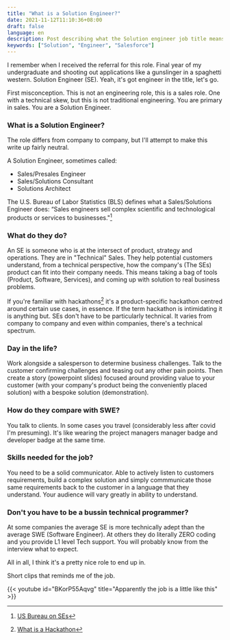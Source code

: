```yaml
---
title: "What is a Solution Engineer?"
date: 2021-11-12T11:10:36+08:00
draft: false
language: en
description: Post describing what the Solution engineer job title means and what the job role entails.
keywords: ["Solution", "Engineer", "Salesforce"]
---
```


I remember when I received the referral for this role. Final year of my undergraduate and shooting out applications like a gunslinger in a spaghetti western. Solution Engineer (SE). Yeah, it's got engineer in the title, let's go.

First misconception. This is not an engineering role, this is a sales role. One with a technical skew, but this is not traditional engineering. You are primary in sales. You are a Solution Engineer.

### What is a Solution Engineer?

The role differs from company to company, but I'll attempt to make this write up fairly neutral.

A Solution Engineer, sometimes called:

- Sales/Presales Engineer
- Sales/Solutions Consultant
- Solutions Architect

The U.S. Bureau of Labor Statistics (BLS) defines what a Sales/Solutions Engineer does: “Sales engineers sell complex scientific and technological products or services to businesses."[^1]

### What do they do?

An SE is someone who is at the intersect of product, strategy and operations. They are in "Technical" Sales. They help potential customers understand, from a technical perspective, how the company's (The SEs) product can fit into their company needs. This means taking a bag of tools (Product, Software, Services), and coming up with solution to real business problems.

If you're familiar with hackathons[^2] it's a product-specific hackathon centred around certain use cases, in essence.  If the term hackathon is intimidating it is anything but. SEs don't have to be particularly technical. It varies from company to company and even within companies, there's a technical spectrum.

### Day in the life?

Work alongside a salesperson to determine business challenges. Talk to the customer confirming challenges and teasing out any other pain points. Then create a story (powerpoint slides) focused around providing value to your customer (with your company's product being the conveniently placed solution) with a bespoke solution (demonstration).

### How do they compare with SWE?

You talk to clients. In some cases you travel (considerably less after covid I'm presuming). It's like wearing the project managers manager badge and developer badge at the same time. 

### Skills needed for the job?

You need to be a solid communicator. Able to actively listen to customers requirements, build a complex solution and simply commmunicate those same requirements back to the customer in a language that they understand. Your audience will vary greatly in ability to understand. 

### Don't you have to be a bussin technical programmer?

At some companies the average SE is more technically adept than the average SWE (Software Engineer). At others they do literally ZERO coding and you provide L1 level Tech support. You will probably know from the interview what to expect.

All in all, I think it's a pretty nice role to end up in.

Short clips that reminds me of the job.

{{< youtube id="BKorP55Aqvg" title="Apparently the job is a little like this" >}}


[^1]: [US Bureau on SEs](https://www.bls.gov/ooh/sales/sales-engineers.htm)
[^2]: [What is a Hackathon](https://en.wikipedia.org/wiki/Hackathon)
